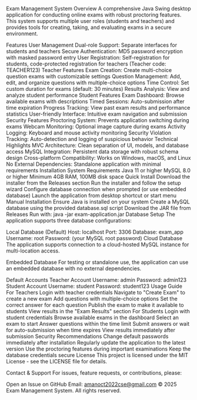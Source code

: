 Exam Management System
Overview
A comprehensive Java Swing desktop application for conducting online exams with robust proctoring features. This system supports multiple user roles (students and teachers) and provides tools for creating, taking, and evaluating exams in a secure environment.

Features
User Management
Dual-role Support: Separate interfaces for students and teachers
Secure Authentication: MD5 password encryption with masked password entry
User Registration: Self-registration for students, code-protected registration for teachers (Teacher code: TEACHER123)
Teacher Features
Exam Creation: Create multi-choice question exams with customizable settings
Question Management: Add, edit, and organize questions with multiple-choice options
Time Control: Set custom duration for exams (default: 30 minutes)
Results Analysis: View and analyze student performance
Student Features
Exam Dashboard: Browse available exams with descriptions
Timed Sessions: Auto-submission after time expiration
Progress Tracking: View past exam results and performance statistics
User-friendly Interface: Intuitive exam navigation and submission
Security Features
Proctoring System: Prevents application switching during exams
Webcam Monitoring: Optional image capture during exams
Activity Logging: Keyboard and mouse activity monitoring
Security Violation Tracking: Auto-detection and logging of suspicious behavior
Technical Highlights
MVC Architecture: Clean separation of UI, models, and database access
MySQL Integration: Persistent data storage with robust schema design
Cross-platform Compatibility: Works on Windows, macOS, and Linux
No External Dependencies: Standalone application with minimal requirements
Installation
System Requirements
Java 11 or higher
MySQL 8.0 or higher
Minimum 4GB RAM, 100MB disk space
Quick Install
Download the installer from the Releases section
Run the installer and follow the setup wizard
Configure database connection when prompted (or use embedded database)
Launch the application from desktop shortcut or start menu
Manual Installation
Ensure Java is installed on your system
Create a MySQL database using the provided database.sql script
Download the JAR file from Releases
Run with: java -jar exam-application.jar
Database Setup
The application supports three database configurations:

Local Database (Default)
Host: localhost
Port: 3306
Database: exam_app
Username: root
Password: (your MySQL root password)
Cloud Database
The application supports connection to a cloud-hosted MySQL instance for multi-location access.

Embedded Database
For testing or standalone use, the application can use an embedded database with no external dependencies.

Default Accounts
Teacher Account
Username: admin
Password: admin123
Student Account
Username: student
Password: student123
Usage Guide
For Teachers
Login with teacher credentials
Navigate to "Create Exam" to create a new exam
Add questions with multiple-choice options
Set the correct answer for each question
Publish the exam to make it available to students
View results in the "Exam Results" section
For Students
Login with student credentials
Browse available exams in the dashboard
Select an exam to start
Answer questions within the time limit
Submit answers or wait for auto-submission when time expires
View results immediately after submission
Security Recommendations
Change default passwords immediately after installation
Regularly update the application to the latest version
Use the proctoring features during important examinations
Keep the database credentials secure
License
This project is licensed under the MIT License - see the LICENSE file for details.

Contact & Support
For issues, feature requests, or contributions, please:

Open an Issue on GitHub
Email: amanoct2022cse@gmail.com
© 2025 Exam Management System. All rights reserved.
